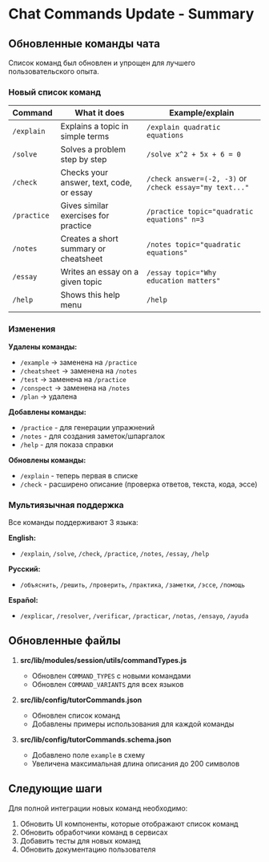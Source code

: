 # Chat Commands Update - Summary

## Обновленные команды чата

Список команд был обновлен и упрощен для лучшего пользовательского опыта.

### Новый список команд

| Command     | What it does                             | Example/explain                                         |
| ----------- | ---------------------------------------- | ------------------------------------------------------- |
| `/explain`  | Explains a topic in simple terms         | `/explain quadratic equations`                          |
| `/solve`    | Solves a problem step by step            | `/solve x^2 + 5x + 6 = 0`                               |
| `/check`    | Checks your answer, text, code, or essay | `/check answer=(-2, -3)` or `/check essay="my text..."` |
| `/practice` | Gives similar exercises for practice     | `/practice topic="quadratic equations" n=3`             |
| `/notes`    | Creates a short summary or cheatsheet    | `/notes topic="quadratic equations"`                    |
| `/essay`    | Writes an essay on a given topic         | `/essay topic="Why education matters"`                  |
| `/help`     | Shows this help menu                     | `/help`                                                 |

### Изменения

**Удалены команды:**

- `/example` → заменена на `/practice`
- `/cheatsheet` → заменена на `/notes`
- `/test` → заменена на `/practice`
- `/conspect` → заменена на `/notes`
- `/plan` → удалена

**Добавлены команды:**

- `/practice` - для генерации упражнений
- `/notes` - для создания заметок/шпаргалок
- `/help` - для показа справки

**Обновлены команды:**

- `/explain` - теперь первая в списке
- `/check` - расширено описание (проверка ответов, текста, кода, эссе)

### Мультиязычная поддержка

Все команды поддерживают 3 языка:

**English:**

- `/explain`, `/solve`, `/check`, `/practice`, `/notes`, `/essay`, `/help`

**Русский:**

- `/объяснить`, `/решить`, `/проверить`, `/практика`, `/заметки`, `/эссе`, `/помощь`

**Español:**

- `/explicar`, `/resolver`, `/verificar`, `/practicar`, `/notas`, `/ensayo`, `/ayuda`

## Обновленные файлы

1. **src/lib/modules/session/utils/commandTypes.js**
   - Обновлен `COMMAND_TYPES` с новыми командами
   - Обновлен `COMMAND_VARIANTS` для всех языков

2. **src/lib/config/tutorCommands.json**
   - Обновлен список команд
   - Добавлены примеры использования для каждой команды

3. **src/lib/config/tutorCommands.schema.json**
   - Добавлено поле `example` в схему
   - Увеличена максимальная длина описания до 200 символов

## Следующие шаги

Для полной интеграции новых команд необходимо:

1. Обновить UI компоненты, которые отображают список команд
2. Обновить обработчики команд в сервисах
3. Добавить тесты для новых команд
4. Обновить документацию пользователя

